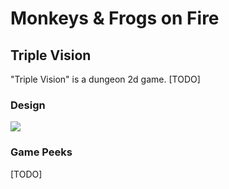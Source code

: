 # Monkeys & Frogs on Fire

## Triple Vision
"Triple Vision" is a dungeon 2d game.
[TODO]

### Design
<img src="https://cdn.discordapp.com/attachments/693177507683369010/700781372238725221/unknown.png">

### Game Peeks
[TODO]